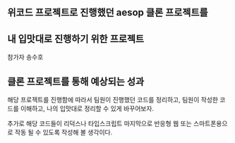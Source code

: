 ## 위코드 프로젝트로 진행했던 aesop 클론 프로젝트를

## 내 입맛대로 진행하기 위한 프로젝트

참가자 송수호

## 클론 프로젝트를 통해 예상되는 성과

해당 프로젝트를 진행함에 따라서
팀원이 진행했던 코드를 정리하고, 팀원이 작성한 코드를 이해하고, 나의 입맛대로 정리할 수 있게 바꾸어보자.

추가로 해당 코드들이 리덕스나 타입스크립트 마지막으로 반응형 웹 또는 스마트폰용으로 작동 될 수 있도록 작성해 볼 생각이다.
